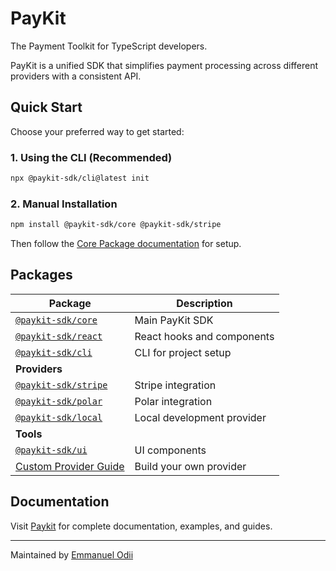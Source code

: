# PayKit

The Payment Toolkit for TypeScript developers.

PayKit is a unified SDK that simplifies payment processing across different providers with a consistent API.

## Quick Start

Choose your preferred way to get started:

### 1. Using the CLI (Recommended)

```bash
npx @paykit-sdk/cli@latest init
```

### 2. Manual Installation

```bash
npm install @paykit-sdk/core @paykit-sdk/stripe
```

Then follow the [Core Package documentation](packages/paykit/README.md) for setup.

## Packages

| Package                                           | Description                |
| ------------------------------------------------- | -------------------------- |
| [`@paykit-sdk/core`](packages/paykit)             | Main PayKit SDK            |
| [`@paykit-sdk/react`](packages/react)             | React hooks and components |
| [`@paykit-sdk/cli`](packages/cli)                 | CLI for project setup      |
| **Providers**                                     |                            |
| [`@paykit-sdk/stripe`](packages/stripe)           | Stripe integration         |
| [`@paykit-sdk/polar`](packages/polar)             | Polar integration          |
| [`@paykit-sdk/local`](packages/local)             | Local development provider |
| **Tools**                                         |                            |
| [`@paykit-sdk/ui`](packages/ui)                   | UI components              |
| [Custom Provider Guide](packages/custom-provider) | Build your own provider    |

## Documentation

Visit [Paykit](https://usepaykit.dev) for complete documentation, examples, and guides.

---

Maintained by [Emmanuel Odii](https://github.com/devodii)
